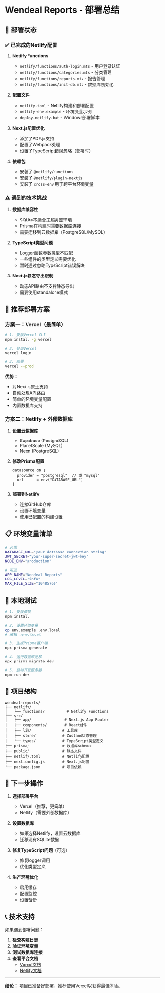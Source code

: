 # Wendeal Reports - 部署总结

## 🎯 部署状态

### ✅ 已完成的Netlify配置

1. **Netlify Functions**
   - `netlify/functions/auth-login.mts` - 用户登录认证
   - `netlify/functions/categories.mts` - 分类管理
   - `netlify/functions/reports.mts` - 报告管理
   - `netlify/functions/init-db.mts` - 数据库初始化

2. **配置文件**
   - `netlify.toml` - Netlify构建和部署配置
   - `netlify-env.example` - 环境变量示例
   - `deploy-netlify.bat` - Windows部署脚本

3. **Next.js配置优化**
   - 添加了PDF.js支持
   - 配置了Webpack处理
   - 设置了TypeScript错误忽略（部署时）

4. **依赖包**
   - 安装了 `@netlify/functions`
   - 安装了 `@netlify/plugin-nextjs`
   - 安装了 `cross-env` 用于跨平台环境变量

### ⚠️ 遇到的技术挑战

1. **数据库兼容性**
   - SQLite不适合无服务器环境
   - Prisma在构建时需要数据库连接
   - 需要迁移到云数据库（PostgreSQL/MySQL）

2. **TypeScript类型问题**
   - Logger函数参数类型不匹配
   - 一些组件的类型定义需要优化
   - 暂时通过忽略TypeScript错误解决

3. **Next.js静态导出限制**
   - 动态API路由不支持静态导出
   - 需要使用standalone模式

## 🚀 推荐部署方案

### 方案一：Vercel（最简单）

```bash
# 1. 安装Vercel CLI
npm install -g vercel

# 2. 登录Vercel
vercel login

# 3. 部署
vercel --prod
```

**优势：**
- 对Next.js原生支持
- 自动处理API路由
- 简单的环境变量配置
- 内置数据库支持

### 方案二：Netlify + 外部数据库

1. **设置云数据库**
   - Supabase (PostgreSQL)
   - PlanetScale (MySQL)
   - Neon (PostgreSQL)

2. **修改Prisma配置**
   ```prisma
   datasource db {
     provider = "postgresql"  // 或 "mysql"
     url      = env("DATABASE_URL")
   }
   ```

3. **部署到Netlify**
   - 连接GitHub仓库
   - 设置环境变量
   - 使用已配置的构建设置

## 📋 环境变量清单

```bash
# 必需
DATABASE_URL="your-database-connection-string"
JWT_SECRET="your-super-secret-jwt-key"
NODE_ENV="production"

# 可选
APP_NAME="Wendeal Reports"
LOG_LEVEL="info"
MAX_FILE_SIZE="10485760"
```

## 🔧 本地测试

```bash
# 1. 安装依赖
npm install

# 2. 设置环境变量
cp env.example .env.local
# 编辑 .env.local

# 3. 生成Prisma客户端
npx prisma generate

# 4. 运行数据库迁移
npx prisma migrate dev

# 5. 启动开发服务器
npm run dev
```

## 📁 项目结构

```
wendeal-reports/
├── netlify/
│   └── functions/          # Netlify Functions
├── src/
│   ├── app/               # Next.js App Router
│   ├── components/        # React组件
│   ├── lib/              # 工具库
│   ├── store/            # Zustand状态管理
│   └── types/            # TypeScript类型定义
├── prisma/               # 数据库Schema
├── public/               # 静态文件
├── netlify.toml          # Netlify配置
├── next.config.js        # Next.js配置
└── package.json          # 项目依赖
```

## 🎯 下一步操作

1. **选择部署平台**
   - Vercel（推荐，更简单）
   - Netlify（需要外部数据库）

2. **设置数据库**
   - 如果选择Netlify，设置云数据库
   - 迁移现有SQLite数据

3. **修复TypeScript问题**（可选）
   - 修复logger调用
   - 优化类型定义

4. **生产环境优化**
   - 启用缓存
   - 配置监控
   - 设置备份

## 📞 技术支持

如果遇到部署问题：

1. **检查构建日志**
2. **验证环境变量**
3. **测试数据库连接**
4. **查看平台文档**
   - [Vercel文档](https://vercel.com/docs)
   - [Netlify文档](https://docs.netlify.com/)

---

**结论：** 项目已准备好部署，推荐使用Vercel以获得最佳体验。 